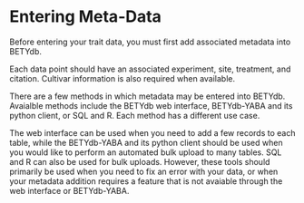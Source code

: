 # Entering Meta-Data

Before entering your trait data, you must first add associated metadata into BETYdb.

Each data point should have an associated experiment, site, treatment, and citation. Cultivar information is also required when available.

There are a few methods in which metadata may be entered into BETYdb. Avaialble methods include the BETYdb web interface, BETYdb-YABA and its python client, or SQL and R. Each method has a different use case. 

The web interface can be used when you need to add a few records to each table, while the BETYdb-YABA and its python client should be used when you would like to perform an automated bulk upload to many tables. SQL and R can also be used for bulk uploads. However, these tools should primarily be used when you need to fix an error with your data, or when your metadata addition requires a feature that is not avaiable through the web interface or BETYdb-YABA.

